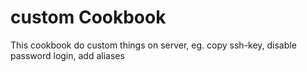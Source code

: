 custom Cookbook
===============
This cookbook do custom things on server, eg. copy ssh-key, disable password login, add aliases

